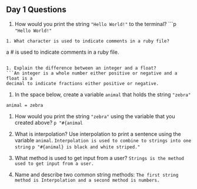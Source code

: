 ## Day 1 Questions

1. How would you print the string `"Hello World!"` to the terminal?
```p `"Hello World!"`
```
1. What character is used to indicate comments in a ruby file?
```
a # is used to indicate comments in a ruby file.
```

1. Explain the difference between an integer and a float?
```An integer is a whole number either positive or negative and a float is a
decimal to indicate fractions either positive or negative.
```
1. In the space below, create a variable `animal` that holds the string `"zebra"`
 ```
 animal = zebra
 ```
1. How would you print the string `"zebra"` using the variable that you created above?
`p "#{animal`

1. What is interpolation? Use interpolation to print a sentence using the variable `animal`.
`Interpolation is used to combine to strings into one string`
`p "#{animal} is black and white striped."`
1. What method is used to get input from a user?
 `Strings is the method used to get input from a user.`
1. Name and describe two common string methods:
`The first string method is Interpolation and a second method is numbers.`
